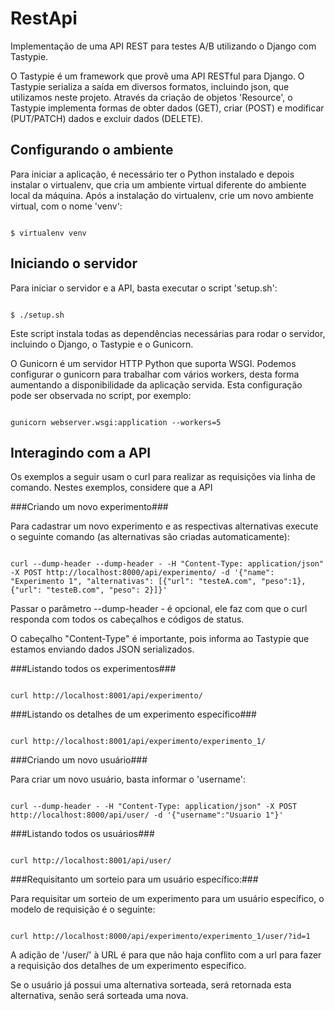 RestApi
=======

Implementação de uma API REST para testes A/B utilizando o Django com Tastypie.

O Tastypie é um framework que provê uma API RESTful para Django. O Tastypie serializa a saída em diversos formatos, incluindo json, que utilizamos neste projeto.
Através da criação de objetos 'Resource', o Tastypie implementa formas de obter dados (GET), criar (POST) e modificar (PUT/PATCH) dados e excluir dados (DELETE).

Configurando o ambiente
-----------------------

Para iniciar a aplicação, é necessário ter o Python instalado e depois instalar o virtualenv, que cria um ambiente virtual diferente do ambiente local da máquina.
Após a instalação do virtualenv, crie um novo ambiente virtual, com o nome 'venv':
<pre><code>
$ virtualenv venv
</pre></code>

Iniciando o servidor
--------------------

Para iniciar o servidor e a API, basta executar o script 'setup.sh':
<pre><code>
$ ./setup.sh
</pre></code>

Este script instala todas as dependências necessárias para rodar o servidor, incluindo o Django, o Tastypie e o Gunicorn.

O Gunicorn é um servidor HTTP Python que suporta WSGI. Podemos configurar o gunicorn para trabalhar com vários workers, desta forma aumentando a disponibilidade da aplicação servida. Esta configuração pode ser observada no script, por exemplo:
<pre><code>
gunicorn webserver.wsgi:application --workers=5
</pre></code>


Interagindo com a API
---------------------

Os exemplos a seguir usam o curl para realizar as requisições via linha de comando. Nestes exemplos, considere que a API

###Criando um novo experimento###

Para cadastrar um novo experimento e as respectivas alternativas execute o seguinte comando (as alternativas são criadas automaticamente):

<pre><code>
curl --dump-header --dump-header - -H "Content-Type: application/json" -X POST http://localhost:8000/api/experimento/ -d '{"name": "Experimento 1", "alternativas": [{"url": "testeA.com", "peso":1},{"url": "testeB.com", "peso": 2}]}'
</code></pre>

Passar o parâmetro --dump-header - é opcional, ele faz com que o curl responda com todos os cabeçalhos e códigos de status.

O cabeçalho "Content-Type" é importante, pois informa ao Tastypie que estamos enviando dados JSON serializados.

###Listando todos os experimentos###

<pre><code>
curl http://localhost:8001/api/experimento/
</code></pre>

###Listando os detalhes de um experimento específico###

<pre><code>
curl http://localhost:8001/api/experimento/experimento_1/
</code></pre>

###Criando um novo usuário###

Para criar um novo usuário, basta informar o 'username':

<pre><code>
curl --dump-header - -H "Content-Type: application/json" -X POST http://localhost:8000/api/user/ -d '{"username":"Usuario 1"}'
</code></pre>

###Listando todos os usuários###

<pre><code>
curl http://localhost:8001/api/user/
</code></pre>

###Requisitanto um sorteio para um usuário específico:###

Para requisitar um sorteio de um experimento para um usuário específico, o modelo de requisição é o seguinte:

<pre><code>
curl http://localhost:8000/api/experimento/experimento_1/user/?id=1
</code></pre>

A adição de '/user/' à URL é para que não haja conflito com a url para fazer a requisição dos detalhes de um experimento específico.

Se o usuário já possui uma alternativa sorteada, será retornada esta alternativa, senão será sorteada uma nova.